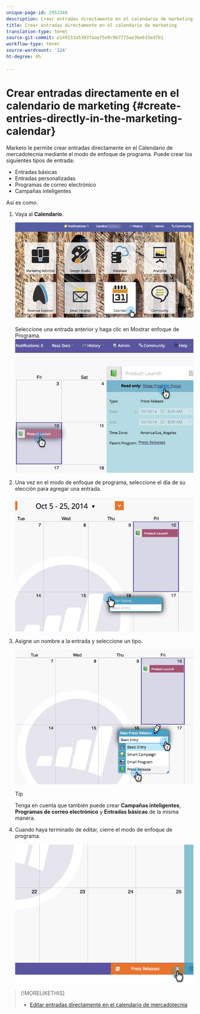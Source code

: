 ```yaml
---
unique-page-id: 2953348
description: Crear entradas directamente en el calendario de marketing - Documentos de marketing - Documentación del producto
title: Crear entradas directamente en el calendario de marketing
translation-type: tm+mt
source-git-commit: e149133a5383faaef5e9c9b7775ae36e633ed7b1
workflow-type: tm+mt
source-wordcount: '124'
ht-degree: 0%

---
```



# Crear entradas directamente en el calendario de marketing {#create-entries-directly-in-the-marketing-calendar}

Marketo le permite crear entradas directamente en el Calendario de mercadotecnia mediante el modo de enfoque de programa. Puede crear los siguientes tipos de entrada:

* Entradas básicas
* Entradas personalizadas
* Programas de correo electrónico
* Campañas inteligentes

Así es como.

1. Vaya al **Calendario**.

   ![](assets/2017-05-10-15-30-47-2.png)

   Seleccione una entrada anterior y haga clic en Mostrar enfoque de Programa.
   ![](assets/image2014-10-20-13-3a7-3a55.png)

1. Una vez en el modo de enfoque de programa, seleccione el día de su elección para agregar una entrada.

   ![](assets/image2014-10-20-13-3a8-3a6.png)

1. Asigne un nombre a la entrada y seleccione un tipo.

   ![](assets/image2014-10-20-13-3a8-3a19.png)

   >[!TIP]
   >
   >Tenga en cuenta que también puede crear **Campañas inteligentes**, **Programas de correo electrónico** y **Entradas básicas** de la misma manera.

1. Cuando haya terminado de editar, cierre el modo de enfoque de programa.

   ![](assets/image2014-10-20-13-3a8-3a29.png)

>[!MORELIKETHIS]
>
>* [Editar entradas directamente en el calendario de mercadotecnia](edit-entries-directly-in-the-marketing-calendar.md)

>



